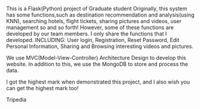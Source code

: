 This is a Flask(Python) project of Graduate student Originally, this system has some functions,such as destination recommendation and analysis(using KNN), searching hotels, flight tickets, sharing pictures and videos, user management so and so forth! However, some of these functions are developed by our team members. I only share the functions that I developed. INCLUDING: User login, Registration, Reset Password, Edit Personal Information, Sharing and Browsing interesting videos and pictures.

We use MVC(Model-View-Controller) Architecture Design to develop this website. In addition to this, we use the MongoDB to store and process the data.

I got the highest mark when demonstrated this project, and I also wish you can get the highest mark too!

Tripedia

